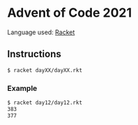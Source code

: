 # Advent of Code 2021

Language used: [Racket](https://racket-lang.org/)

## Instructions

```sh
$ racket dayXX/dayXX.rkt
```

### Example

```sh
$ racket day12/day12.rkt
383
377
```
